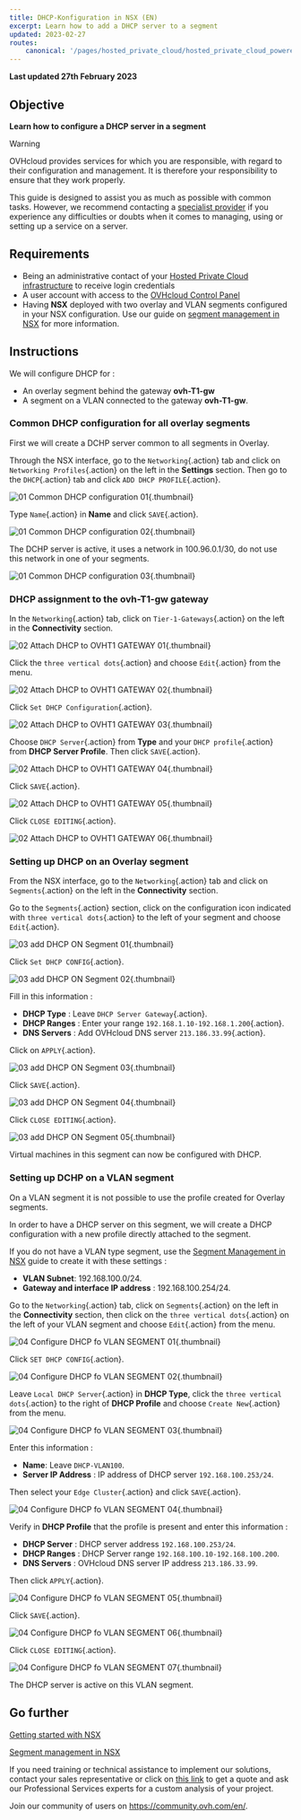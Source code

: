 ```yaml
---
title: DHCP-Konfiguration in NSX (EN)
excerpt: Learn how to add a DHCP server to a segment
updated: 2023-02-27
routes:
    canonical: '/pages/hosted_private_cloud/hosted_private_cloud_powered_by_vmware/nsx-03-configure-dhcp-onsegment'
---
```


**Last updated 27th February 2023**

## Objective

**Learn how to configure a DHCP server in a segment**

> [!warning]
> OVHcloud provides services for which you are responsible, with regard to their configuration and management. It is therefore your responsibility to ensure that they work properly.
>
> This guide is designed to assist you as much as possible with common tasks. However, we recommend contacting a [specialist provider](https://partner.ovhcloud.com/de/directory/) if you experience any difficulties or doubts when it comes to managing, using or setting up a service on a server.
>

## Requirements

- Being an administrative contact of your [Hosted Private Cloud infrastructure](https://www.ovhcloud.com/de/enterprise/products/hosted-private-cloud/) to receive login credentials
- A user account with access to the [OVHcloud Control Panel](https://www.ovh.com/auth/?action=gotomanager&from=https://www.ovh.de/&ovhSubsidiary=de)
- Having **NSX** deployed with two overlay and VLAN segments configured in your NSX configuration. Use our guide on [segment management in NSX](/pages/hosted_private_cloud/hosted_private_cloud_powered_by_vmware/nsx-02-segment-management) for more information.

## Instructions

We will configure DHCP for : 

- An overlay segment behind the gateway **ovh-T1-gw** 
- A segment on a VLAN connected to the gateway **ovh-T1-gw**.

### Common DHCP configuration for all overlay segments

First we will create a DCHP server common to all segments in Overlay.

Through the NSX interface, go to the `Networking`{.action} tab and click on `Networking Profiles`{.action} on the left in the **Settings** section. Then go to the `DHCP`{.action} tab and click `ADD DHCP PROFILE`{.action}.

![01 Common DHCP configuration 01](images/01-common-dhcp-configuration01.png){.thumbnail}

Type `Name`{.action} in **Name** and click `SAVE`{.action}.

![01 Common DHCP configuration 02](images/01-common-dhcp-configuration02.png){.thumbnail}

The DCHP server is active, it uses a network in 100.96.0.1/30, do not use this network in one of your segments.

![01 Common DHCP configuration 03](images/01-common-dhcp-configuration03.png){.thumbnail}

### DHCP assignment to the ovh-T1-gw gateway

In the `Networking`{.action} tab, click on `Tier-1-Gateways`{.action} on the left in the **Connectivity** section.

![02 Attach DHCP to OVHT1 GATEWAY 01](images/02-attach-dhcp-to-ovht1-gateway01.png){.thumbnail}

Click the `three vertical dots`{.action} and choose `Edit`{.action} from the menu.

![02 Attach DHCP to OVHT1 GATEWAY 02](images/02-attach-dhcp-to-ovht1-gateway02.png){.thumbnail}

Click `Set DHCP Configuration`{.action}.

![02 Attach DHCP to OVHT1 GATEWAY 03](images/02-attach-dhcp-to-ovht1-gateway03.png){.thumbnail}

Choose `DHCP Server`{.action} from **Type** and your `DHCP profile`{.action} from **DHCP Server Profile**. Then click `SAVE`{.action}.

![02 Attach DHCP to OVHT1 GATEWAY 04](images/02-attach-dhcp-to-ovht1-gateway04.png){.thumbnail}

Click `SAVE`{.action}.

![02 Attach DHCP to OVHT1 GATEWAY 05](images/02-attach-dhcp-to-ovht1-gateway05.png){.thumbnail}

Click `CLOSE EDITING`{.action}.

![02 Attach DHCP to OVHT1 GATEWAY 06](images/02-attach-dhcp-to-ovht1-gateway06.png){.thumbnail}

### Setting up DHCP on an Overlay segment

From the NSX interface, go to the `Networking`{.action} tab and click on `Segments`{.action} on the left in the **Connectivity** section.

Go to the `Segments`{.action} section, click on the configuration icon indicated with `three vertical dots`{.action} to the left of your segment and choose `Edit`{.action}.

![03 add DHCP ON Segment 01](images/03-configure-dhcp-overlay-segment01.png){.thumbnail}

Click `Set DHCP CONFIG`{.action}.

![03 add DHCP ON Segment 02](images/03-configure-dhcp-overlay-segment02.png){.thumbnail}

Fill in this information :

- **DHCP Type** : Leave `DHCP Server Gateway`{.action}.
- **DHCP Ranges** : Enter your range `192.168.1.10-192.168.1.200`{.action}.
- **DNS Servers** : Add OVHcloud DNS server `213.186.33.99`{.action}.

Click on `APPLY`{.action}.

![03 add DHCP ON Segment 03](images/03-configure-dhcp-overlay-segment03.png){.thumbnail}

Click `SAVE`{.action}.

![03 add DHCP ON Segment 04](images/03-configure-dhcp-overlay-segment04.png){.thumbnail}

Click `CLOSE EDITING`{.action}.

![03 add DHCP ON Segment 05](images/03-configure-dhcp-overlay-segment05.png){.thumbnail}

Virtual machines in this segment can now be configured with DHCP.

### Setting up DCHP on a VLAN segment

On a VLAN segment it is not possible to use the profile created for Overlay segments.

In order to have a DHCP server on this segment, we will create a DHCP configuration with a new profile directly attached to the segment.

If you do not have a VLAN type segment, use the [Segment Management in NSX](/pages/hosted_private_cloud/hosted_private_cloud_powered_by_vmware/nsx-02-segment-management) guide to create it with these settings :

- **VLAN Subnet**: 192.168.100.0/24.
- **Gateway and interface IP address** : 192.168.100.254/24.

Go to the `Networking`{.action} tab, click on `Segments`{.action} on the left in the **Connectivity** section, then click on the `three vertical dots`{.action} on the left of your VLAN segment and choose `Edit`{.action} from the menu.

![04 Configure DHCP fo VLAN SEGMENT 01](images/04-configure-dhcp-for-vlan-segment-01.png){.thumbnail} 

Click `SET DHCP CONFIG`{.action}.

![04 Configure DHCP fo VLAN SEGMENT 02](images/04-configure-dhcp-for-vlan-segment-02.png){.thumbnail} 

Leave `Local DHCP Server`{.action} in **DHCP Type**, click the `three vertical dots`{.action} to the right of **DHCP Profile** and choose `Create New`{.action} from the menu.

![04 Configure DHCP fo VLAN SEGMENT 03](images/04-configure-dhcp-for-vlan-segment-03.png){.thumbnail}

Enter this information :

- **Name**: Leave `DHCP-VLAN100`.
- **Server IP Address** : IP address of DHCP server `192.168.100.253/24`.

Then select your `Edge Cluster`{.action} and click `SAVE`{.action}.

![04 Configure DHCP fo VLAN SEGMENT 04](images/04-configure-dhcp-for-vlan-segment-04.png){.thumbnail}

Verify in **DHCP Profile** that the profile is present and enter this information :

- **DHCP Server** : DHCP server address `192.168.100.253/24`.
- **DHCP Ranges** : DHCP Server range `192.168.100.10-192.168.100.200`.
- **DNS Servers** : OVHcloud DNS server IP address `213.186.33.99`.

Then click `APPLY`{.action}.

![04 Configure DHCP fo VLAN SEGMENT 05](images/04-configure-dhcp-for-vlan-segment-05.png){.thumbnail}

Click `SAVE`{.action}.

![04 Configure DHCP fo VLAN SEGMENT 06](images/04-configure-dhcp-for-vlan-segment-06.png){.thumbnail}

Click `CLOSE EDITING`{.action}.

![04 Configure DHCP fo VLAN SEGMENT 07](images/04-configure-dhcp-for-vlan-segment-07.png){.thumbnail}

The DHCP server is active on this VLAN segment.

## Go further <a name="gofurther"></a>

[Getting started with NSX](/pages/hosted_private_cloud/hosted_private_cloud_powered_by_vmware/nsx-01-first-steps)

[Segment management in NSX](/pages/hosted_private_cloud/hosted_private_cloud_powered_by_vmware/nsx-02-segment-management)

If you need training or technical assistance to implement our solutions, contact your sales representative or click on [this link](https://www.ovhcloud.com/de/professional-services/) to get a quote and ask our Professional Services experts for a custom analysis of your project.

Join our community of users on <https://community.ovh.com/en/>.
